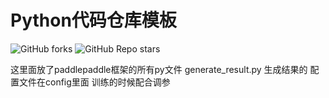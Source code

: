 # Python代码仓库模板

![GitHub forks](https://img.shields.io/github/forks/GT-ZhangAcer/PythonRepository-Template?style=for-the-badge) ![GitHub Repo stars](https://img.shields.io/github/stars/GT-ZhangAcer/PythonRepository-Template?style=for-the-badge) 

这里面放了paddlepaddle框架的所有py文件
generate_result.py 生成结果的 
配置文件在config里面
训练的时候配合调参


